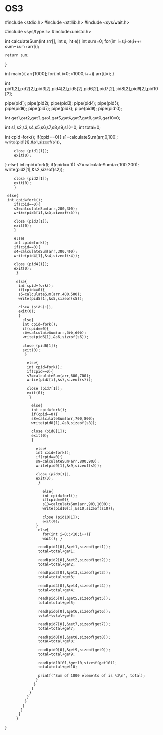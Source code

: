 # OS3


#include <stdio.h>
#include <stdlib.h>
#include <sys/wait.h>

#include <sys/type.h>
#include<unistd.h>

int calculateSum(int arr[], int s, int e){
   int sum=0;
   for(int i=s;i<e;i++)
    sum=sum+arr[i];
 
    return sum;
 } 

int main(){
  arr[1000];
  for(int i=0;i<1000;i++){
   arr[i]=i;
  }


  int pid1[2],pid2[2],pid3[2],pid4[2],pid5[2],pid6[2],pid7[2],pid8[2],pid9[2],pid10[2];
  
  pipe(pid1); 
  pipe(pid2);
  pipe(pid3);
  pipe(pid4);
  pipe(pid5);  
  pipe(pid6);
  pipe(pid7);
  pipe(pid8);
  pipe(pid9);
  pipe(pid10);
  
  int get1,get2,get3,get4,get5,get6,get7,get8,get9,get10=0;


  int s1,s2,s3,s4,s5,s6,s7,s8,s9,s10=0;
  int total=0;
 
  int cpid=fork();
  if(cpid==0){
        s1=calculateSum(arr,0,100);
        write(pid1[1],&s1,sizeof(s1)); 

        close (pid1[1]);
        exit(0);
        
 }
  else{
     int cpid=fork();
        if(cpid==0){
        s2=calculateSum(arr,100,200);
        write(pid2[1],&s2,sizeof(s2)); 

        close (pid2[1]);
        exit(0);
        }
       
     else{
     int cpid=fork();
        if(cpid==0){
        s3=calculateSum(arr,200,300);
        write(pid3[1],&s3,sizeof(s3)); 

        close (pid3[1]);
        exit(0);
        }
     
        else{
        int cpid=fork();
        if(cpid==0){
        s4=calculateSum(arr,300,400);
        write(pid4[1],&s4,sizeof(s4)); 

        close (pid4[1]);
        exit(0);
         }

         else{
          int cpid=fork();
          if(cpid==0){
          s5=calculateSum(arr,400,500);
          write(pid5[1],&s5,sizeof(s5)); 

          close (pid5[1]);
          exit(0);
          }
            else{
            int cpid=fork();
            if(cpid==0){
            s6=calculateSum(arr,500,600);
            write(pid6[1],&s6,sizeof(s6)); 

            close (pid6[1]);
            exit(0);
             }

              else{
              int cpid=fork();
              if(cpid==0){
              s7=calculateSum(arr,600,700);
              write(pid7[1],&s7,sizeof(s7)); 

              close (pid7[1]);
              exit(0);
               }

                else{
                int cpid=fork();
                if(cpid==0){
                s8=calculateSum(arr,700,800);
                write(pid8[1],&s8,sizeof(s8)); 

                close (pid8[1]);
                exit(0);
                }

                  else{
                  int cpid=fork();
                  if(cpid==0){
                  s9=calculateSum(arr,800,900);
                  write(pid9[1],&s9,sizeof(s9)); 
             
                  close (pid9[1]);
                  exit(0);
                   }
                  
                     else{
                     int cpid=fork();
                     if(cpid==0){
                     s10=calculateSum(arr,900,1000);
                     write(pid10[1],&s10,sizeof(s10)); 
             
                     close (pid10[1]);
                     exit(0);
                  }
                   else{
                     for(int i=0;i<10;i++){
                     wait(); }
                  
                   read(pid1[0],&get1,sizeof(get1));
                   total=total+get1; 
                  
                   read(pid2[0],&get2,sizeof(get2));
                   total=total+get2;
                   
                   read(pid3[0],&get3,sizeof(get3));
                   total=total+get3;

                   read(pid4[0],&get4,sizeof(get4));
                   total=total+get4;

                   read(pid5[0],&get5,sizeof(get5));
                   total=total+get5;

                   read(pid6[0],&get6,sizeof(get6));
                   total=total+get6;
 
                   read(pid7[0],&get7,sizeof(get7));
                   total=total+get7;

                   read(pid8[0],&get8,sizeof(get8));
                   total=total+get8;

                   read(pid9[0],&get9,sizeof(get9));
                   total=total+get9;

                   read(pid10[0],&get10,sizeof(get10));
                   total=total+get10; 

                   printf("Sum of 1000 elements of is %d\n", total);
                  }
                 }    
                }  
               }             
              }             
             }
            }
           }
          }
         }
}


